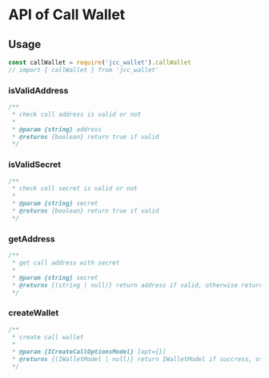 # API of Call Wallet

## Usage

```javascript
const callWallet = require('jcc_wallet').callWallet
// import { callWallet } from 'jcc_wallet'
```

### isValidAddress

```javascript
/**
 * check call address is valid or not
 *
 * @param {string} address
 * @returns {boolean} return true if valid
 */
```

### isValidSecret

```javascript
/**
 * check call secret is valid or not
 *
 * @param {string} secret
 * @returns {boolean} return true if valid
 */
```

### getAddress

```javascript
/**
 * get call address with secret
 *
 * @param {string} secret
 * @returns {(string | null)} return address if valid, otherwise return null
 */
```

### createWallet

```javascript
/**
 * create call wallet
 *
 * @param {ICreateCallOptionsModel} [opt={}]
 * @returns {(IWalletModel | null)} return IWalletModel if succress, otherwise return null
 */
```
